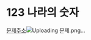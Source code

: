 # 123 나라의 숫자
[문제주소](https://programmers.co.kr/learn/courses/30/lessons/12899?language=python3#)![Uploading 문제.png…]()

